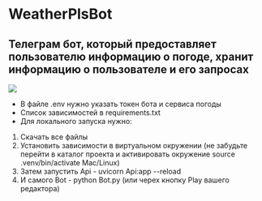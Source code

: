 # WeatherPlsBot
## Телеграм бот, который предоставляет пользователю информацию о погоде, хранит информацию о пользователе и его запросах
![](https://i.ibb.co/zVBRXYJc/2025-01-29-13-56-33.png)

- В файле .env нужно  указать токен бота и сервиса погоды
- Список зависимостей в requirements.txt
- Для локального запуска нужно:
1. Cкачать все файлы
  2. Установить зависимости в виртуальном окружении (не забудьте перейти в каталог проекта и  активировать окружение source .venv/bin/activate Mac/Linux) 
  3. Затем запустить Api - uvicorn Api:app --reload
  4. И самого Bot -  python Bot.py (или черех кнопку Play вашего редактора)


